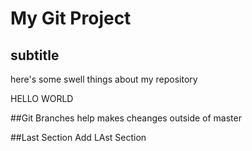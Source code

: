 # My Git Project

## subtitle
here's some swell things about my repository


HELLO WORLD

##Git Branches
help makes cheanges outside of master

##Last Section
Add LAst Section 

